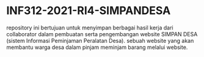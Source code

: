 # INF312-2021-RI4-SIMPANDESA
repository ini bertujuan untuk menyimpan berbagai hasil kerja dari collaborator dalam pembuatan serta pengembangan website SIMPAN DESA (sistem Informasi Peminjaman Peralatan Desa). sebuah website yang akan membantu warga desa dalam pinjam meminjam barang melalui website.
